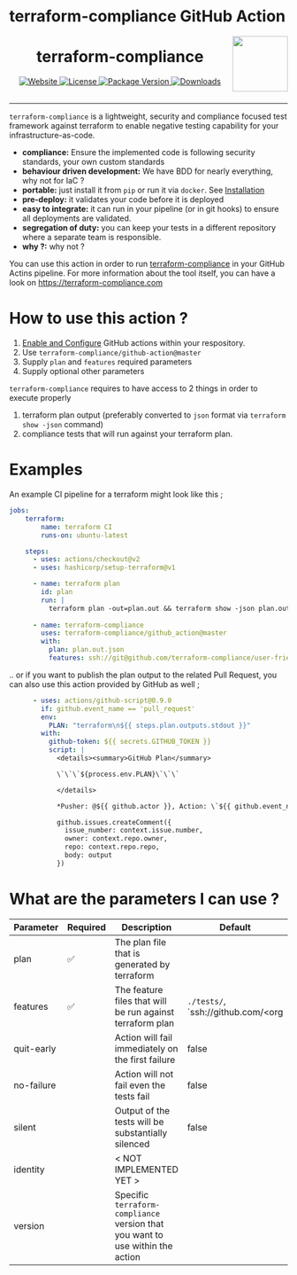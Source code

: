 # terraform-compliance GitHub Action

<img src='https://avatars3.githubusercontent.com/u/61387890' align=right height=100 valign=top><h1 align="center">terraform-compliance</h1>

<div align="center">
  <!-- Website -->
  <a href="https://terraform-compliance.com">
    <img src="https://img.shields.io/badge/website-https%3A%2F%2Fterraform--compliance.com-blue" alt="Website" />
  </a>
  
  <!-- License -->
  <a href="https://pypi.org/project/terraform-compliance/">
    <img src="https://img.shields.io/pypi/l/terraform-compliance.svg" alt="License" />
  </a>

  <!-- PyPI Version -->
  <a href="https://pypi.org/project/terraform-compliance/">
    <img src="https://img.shields.io/pypi/v/terraform-compliance.svg" alt="Package Version" />
  </a>
  
  <a href="https://pepy.tech/project/terraform-compliance">
    <img src="https://pepy.tech/badge/terraform-compliance" alt="Downloads" />
  </a>
</div>

<br />

---


`terraform-compliance` is a lightweight, security and compliance focused test framework against terraform to enable negative testing capability for your infrastructure-as-code.


- __compliance:__ Ensure the implemented code is following security standards, your own custom standards
- __behaviour driven development:__ We have BDD for nearly everything, why not for IaC ?
- __portable:__ just install it from `pip` or run it via `docker`. See [Installation](https://terraform-compliance.com/pages/installation/)
- __pre-deploy:__ it validates your code before it is deployed
- __easy to integrate:__ it can run in your pipeline (or in git hooks) to ensure all deployments are validated.
- __segregation of duty:__ you can keep your tests in a different repository where a separate team is responsible. 
- __why ?:__ why not ?

You can use this action in order to run [terraform-compliance](https://terraform-compliance.com) in your GitHub Actins pipeline. For more information about the tool itself, you can have a look on https://terraform-compliance.com

# How to use this action ?

1. [Enable and Configure](https://help.github.com/en/actions/configuring-and-managing-workflows/configuring-a-workflow) GitHub actions within your respository.
2. Use `terraform-compliance/github-action@master`
3. Supply `plan` and `features` required parameters 
4. Supply optional other parameters


`terraform-compliance` requires to have access to 2 things in order to execute properly

1. terraform plan output (preferably converted to `json` format via `terraform show -json` command)
2. compliance tests that will run against your terraform plan.

# Examples

An example CI pipeline for a terraform might look like this ;

```yml
jobs:
    terraform:
        name: terraform CI
        runs-on: ubuntu-latest

    steps:
      - uses: actions/checkout@v2
      - uses: hashicorp/setup-terraform@v1

      - name: terraform plan
        id: plan
        run: |
          terraform plan -out=plan.out && terraform show -json plan.out > plan.out.json
      
      - name: terraform-compliance
        uses: terraform-compliance/github_action@master
        with:
          plan: plan.out.json
          features: ssh://git@github.com/terraform-compliance/user-friendly-features.git
```

.. or if you want to publish the plan output to the related Pull Request, you can also use this action provided by GitHub as well ;

```yml
      - uses: actions/github-script@0.9.0
        if: github.event_name == 'pull_request'
        env:
          PLAN: "terraform\n${{ steps.plan.outputs.stdout }}"
        with:
          github-token: ${{ secrets.GITHUB_TOKEN }}
          script: |
            <details><summary>GitHub Plan</summary>

            \`\`\`${process.env.PLAN}\`\`\`

            </details>

            *Pusher: @${{ github.actor }}, Action: \`${{ github.event_name }}\`, Workflow: \`${{ github.workflow }}\`*`;

            github.issues.createComment({
              issue_number: context.issue.number,
              owner: context.repo.owner,
              repo: context.repo.repo,
              body: output
            })
```

# What are the parameters I can use ?

| Parameter | Required | Description | Default | Examples |
| --------- | -------- | ----------- | ------- | -------- |
| plan | :white_check_mark: | The plan file that is generated by terraform | | `plan.out`, `plan.out.json` |
| features | :white_check_mark: | The feature files that will be run against terraform plan | `./tests/`, `ssh://github.com/<org|user>/<repo>` |
| quit-early | | Action will fail immediately on the first failure | false | |
| no-failure | | Action will not fail even the tests fail | false | | 
| silent | | Output of the tests will be substantially silenced | false | | 
| identity | | < NOT IMPLEMENTED YET >
| version | | Specific `terraform-compliance` version that you want to use within the action | | 

